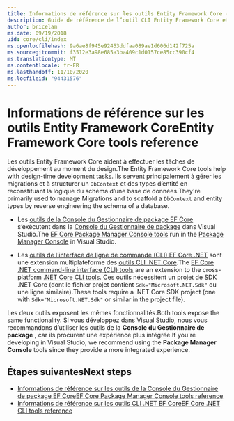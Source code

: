 ```yaml
---
title: Informations de référence sur les outils Entity Framework Core - EF Core
description: Guide de référence de l’outil CLI Entity Framework Core et de la console du gestionnaire de package Visual Studio.
author: bricelam
ms.date: 09/19/2018
uid: core/cli/index
ms.openlocfilehash: 9a6ae8f945e92453ddfaa089ae1d606d142f725a
ms.sourcegitcommit: f3512e3a98e685a3ba409c1d0157ce85cc390cf4
ms.translationtype: MT
ms.contentlocale: fr-FR
ms.lasthandoff: 11/10/2020
ms.locfileid: "94431576"
---
```

# <a name="entity-framework-core-tools-reference"></a><span data-ttu-id="ef816-103">Informations de référence sur les outils Entity Framework Core</span><span class="sxs-lookup"><span data-stu-id="ef816-103">Entity Framework Core tools reference</span></span>

<span data-ttu-id="ef816-104">Les outils Entity Framework Core aident à effectuer les tâches de développement au moment du design.</span><span class="sxs-lookup"><span data-stu-id="ef816-104">The Entity Framework Core tools help with design-time development tasks.</span></span> <span data-ttu-id="ef816-105">Ils servent principalement à gérer les migrations et à structurer un `DbContext` et des types d’entité en reconstituant la logique du schéma d’une base de données.</span><span class="sxs-lookup"><span data-stu-id="ef816-105">They're primarily used to manage Migrations and to scaffold a `DbContext` and entity types by reverse engineering the schema of a database.</span></span>

* <span data-ttu-id="ef816-106">Les [outils de la Console du Gestionnaire de package EF Core](xref:core/cli/powershell) s’exécutent dans la [Console du Gestionnaire de package](/nuget/tools/package-manager-console) dans Visual Studio.</span><span class="sxs-lookup"><span data-stu-id="ef816-106">The [EF Core Package Manager Console tools](xref:core/cli/powershell) run in the [Package Manager Console](/nuget/tools/package-manager-console) in Visual Studio.</span></span>

* <span data-ttu-id="ef816-107">Les [outils de l’interface de ligne de commande (CLI) EF Core .NET](xref:core/cli/dotnet) sont une extension multiplateforme des [outils CLI .NET Core](/dotnet/core/tools/).</span><span class="sxs-lookup"><span data-stu-id="ef816-107">The [EF Core .NET command-line interface (CLI) tools](xref:core/cli/dotnet) are an extension to the cross-platform [.NET Core CLI tools](/dotnet/core/tools/).</span></span> <span data-ttu-id="ef816-108">Ces outils nécessitent un projet de SDK .NET Core (dont le fichier projet contient `Sdk="Microsoft.NET.Sdk"` ou une ligne similaire).</span><span class="sxs-lookup"><span data-stu-id="ef816-108">These tools require a .NET Core SDK project (one with `Sdk="Microsoft.NET.Sdk"` or similar in the project file).</span></span>

<span data-ttu-id="ef816-109">Les deux outils exposent les mêmes fonctionnalités.</span><span class="sxs-lookup"><span data-stu-id="ef816-109">Both tools expose the same functionality.</span></span> <span data-ttu-id="ef816-110">Si vous développez dans Visual Studio, nous vous recommandons d’utiliser les outils de la **Console du Gestionnaire de package** , car ils procurent une expérience plus intégrée.</span><span class="sxs-lookup"><span data-stu-id="ef816-110">If you're developing in Visual Studio, we recommend using the **Package Manager Console** tools since they provide a more integrated experience.</span></span>

## <a name="next-steps"></a><span data-ttu-id="ef816-111">Étapes suivantes</span><span class="sxs-lookup"><span data-stu-id="ef816-111">Next steps</span></span>

* [<span data-ttu-id="ef816-112">Informations de référence sur les outils de la Console du Gestionnaire de package EF Core</span><span class="sxs-lookup"><span data-stu-id="ef816-112">EF Core Package Manager Console tools reference</span></span>](xref:core/cli/powershell)
* [<span data-ttu-id="ef816-113">Informations de référence sur les outils CLI .NET EF Core</span><span class="sxs-lookup"><span data-stu-id="ef816-113">EF Core .NET CLI tools reference</span></span>](xref:core/cli/dotnet)
